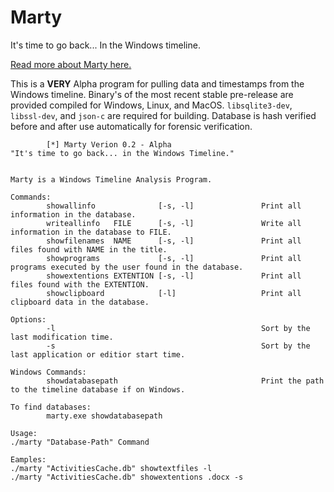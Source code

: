 # Marty
It's time to go back... In the Windows timeline.

[Read more about Marty here.](https://starwarsfan2099.github.io/2021/02/10/marty.html)

This is a **VERY** Alpha program for pulling data and timestamps from the Windows timeline. 
Binary's of the most recent stable pre-release are provided compiled for Windows, Linux, and MacOS.
`libsqlite3-dev`, `libssl-dev`, and `json-c` are required for building. 
Database is hash verified before and after use automatically for forensic verification.


```
        [*] Marty Verion 0.2 - Alpha
"It's time to go back... in the Windows Timeline."


Marty is a Windows Timeline Analysis Program.

Commands:
        showallinfo              [-s, -l]               Print all information in the database.
        writeallinfo   FILE      [-s, -l]               Write all information in the database to FILE.
        showfilenames  NAME      [-s, -l]               Print all files found with NAME in the title.
        showprograms             [-s, -l]               Print all programs executed by the user found in the database.
        showextentions EXTENTION [-s, -l]               Print all files found with the EXTENTION.
        showclipboard            [-l]                   Print all clipboard data in the database.

Options:
        -l                                              Sort by the last modification time.
        -s                                              Sort by the last application or editior start time.

Windows Commands:
        showdatabasepath                                Print the path to the timeline database if on Windows.

To find databases:
        marty.exe showdatabasepath

Usage:
./marty "Database-Path" Command

Eamples:
./marty "ActivitiesCache.db" showtextfiles -l
./marty "ActivitiesCache.db" showextentions .docx -s
```
